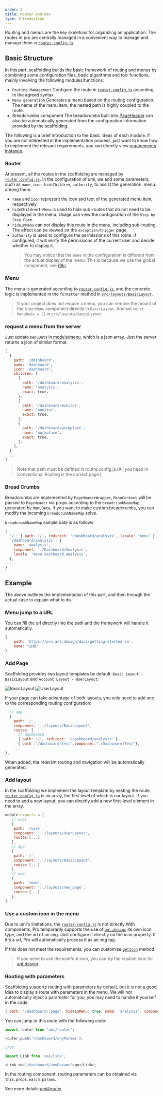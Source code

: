 ```yaml
---
order: 3
title: Router and Nav
type: Introduction
---
```


Routing and menus are the key skeletons for organizing an application. The routes in pro are centrally managed in a convenient way to manage and manage them in [`router.config.js`](https://github.com/wetrial/wetrial-site/blob/master/config/router.config.js).

## Basic Structure

In this part, scaffolding builds the basic framework of routing and menus by combining some configuration files, basic algorithms and tool functions, mainly involving the following modules/functions:

- `Routing Management` Configure the route in [`router.config.js`](https://github.com/wetrial/wetrial-site/blob/master/config/router.config.js) according to the agreed syntax.
- `Menu generation` Generates a menu based on the routing configuration. The name of the menu item, the nested path is highly coupled to the route.
- Breadcrumbs component The breadcrumbs built into [PageHeader](http://dev.xxgtalk.cncomponents/PageHeader) can also be automatically generated from the configuration information provided by the scaffolding.

The following is a brief introduction to the basic ideas of each module. If you are not interested in the implementation process, just want to know how to implement the relevant requirements, you can directly view [requirements instance](/docs/router-and-nav#Example).

### Router

At present, all the routes in the scaffolding are managed by [`router.config.js`](https://github.com/wetrial/wetrial-site/blob/master/config/router.config.js). In the configuration of umi, we add some parameters, such as `name`, `icon`, `hideChildren`, `authority`, to assist the generation. menu. among them:

- `name` and `icon` represent the icon and text of the generated menu item, respectively.
- `hideChildrenInMenu` is used to hide sub-routes that do not need to be displayed in the menu. Usage can view the configuration of the `Step by Step Form`.
- `hideInMenu` can not display this route in the menu, including sub-routing. The effect can be viewed on the `exception/trigger` page.
- `authority` is used to configure the permissions of this route. If configured, it will verify the permissions of the current user and decide whether to display it.
  > You may notice that the `name` in the configuration is different from the actual display of the menu. This is because we use the global component, see [i18n](/docs/i18n/).

### Menu

The menu is generated according to [`router.config.js`](https://github.com/wetrial/wetrial-site/blob/master/config/router.config.js), and the concrete logic is implemented in the `formatter` method in [`src/layouts/BasicLayout`](https://github.com/wetrial/wetrial-site/blob/master/src/layouts/BasicLayout.js#L227).

> If your project does not require a menu, you can remove the mount of the `SiderMenu` component directly in `BasicLayout`. And set `const MenuData = []` in `src/layouts/BasicLayout`.

### request a menu from the server

Just update `menuData` in [models/menu](https://github.com/wetrial/wetrial-site/blob/master/src/models/menu.js#L111), which is a json array. Just the server returns a json of similar format.

```js
[
  {
    path: '/dashboard'，
    name: 'dashboard'，
    icon: 'dashboard'，
    children: [
      {
        path: '/dashboard/analysis'，
        name: 'analysis'，
        exact: true，
      }，
      {
        path: '/dashboard/monitor'，
        name: 'monitor'，
        exact: true，
      }，
      {
        path: '/dashboard/workplace'，
        name: 'workplace'，
        exact: true，
      }，
    ]，
  }
  ...
]
```

> Note that path must be defined in routre.config.js.(All you need in Conventional Routing is the correct page.)

### Bread Crumbs

Breadcrumbs are implemented by `PageHeaderWrapper`, `MenuContext` will be passed to `PageHeader` via props according to the `breadcrumbNameMap` generated by `MenuData`. If you want to make custom breadcrumbs, you can modify the incoming `breadcrumbNameMap` solve.

`breadcrumbNameMap` sample data is as follows:

```js
{
  '/': { path: '/', redirect: '/dashboard/analysis', locale: 'menu' },
  '/dashboard/analysis': {
    name: 'analysis',
    component: './Dashboard/Analysis',
    locale: 'menu.dashboard.analysis',
  },
  ...
}
```

## Example

The above outlines the implementation of this part, and then through the actual case to explain what to do.

### Menu jump to a URL

You can fill the url directly into the path and the framework will handle it automatically.

```js
{
    path: 'https://pro.ant.design/docs/getting-started-cn',
    name: "文档"
}
```

### Add Page

Scaffolding provides two layout templates by default: `Basic Layout - BasicLayout` and `Account Layout - UserLayout`:

<img alt="BasicLayout" src="https://gw.alipayobjects.com/zos/rmsportal/oXmyfmffJVvdbmDoGvuF.png" />

<img alt="UserLayout" src="https://gw.alipayobjects.com/zos/rmsportal/mXsydBXvLqBVEZLMssEy.png" />

If your page can take advantage of both layouts, you only need to add one to the corresponding routing configuration:

```js
  // app
  {
    path: '/',
    component: '../layouts/BasicLayout',
    routes: [
      // dashboard
      { path: '/', redirect: '/dashboard/analysis' },
      { path :'/dashboard/test',component:"./Dashboard/Test"},
    ...
},
```

When added, the relevant routing and navigation will be automatically generated.

### Add layout

In the scaffolding we implement the layout template by nesting the route. [`router.config.js`](https://github.com/wetrial/wetrial-site/blob/master/config/router.config.js) is an array, the first level of which is our layout. If you need to add a new layout, you can directly add a new first-level element in the array.

```js
module.exports = [
   // user
   {
    path: '/user',
    component: '../layouts/UserLayout',
    routes:[...]
   },
   // app
   {
    path: '/',
    component: '../layouts/BasicLayout',
    routes:[...]
   },
   // new
   {
    path: '/new',
    component: '../layouts/new_page',
    routes:[...]
   },
]

```

### Use a custom icon in the menu

Due to umi's limitations, the [`router.config.js`](https://github.com/wetrial/wetrial-site/blob/master/config/router.config.js) is not directly With components, Pro temporarily supports the use of [`ant.design`](https://ant.design/components/icon-cn/) its own icon type, and the url of an img. Just configure it directly on the icon property. If it's a url, Pro will automatically process it as an img tag.

If this does not meet the requirements, you can customize [`getIcon`](https://github.com/wetrial/wetrial-site/blob/master/src/components/SiderMenu/BaseMenu.js#L18) method.

> If you need to use the iconfont icon, you can try the custom icon for [ant.desgin](https://ant.design/components/icon-cn/#%E8%87%AA%E5%AE%9A%E4%B9%).

### Routing with parameters

Scaffolding supports routing with parameters by default, but it is not a good idea to display a route with parameters in the menu. We will not automatically inject a parameter for you, you may need to handle it yourself in the code.

```js
{ path: '/dashboard/:page', hideInMenu: true, name: 'analysis', component: './Dashboard/Analysis' },
```

You can jump to this route with the following code:

```js
import router from 'umi/router';

router.push('/dashboard/anyParams');

//or

import Link from 'umi/link';

<Link to="/dashboard/anyParams">go</Link>;
```

In the routing component, routing parameters can be obtained via `this.props.match.params`.

See more details:[umi#router](https://umijs.org/guide/router.html#%E7%BA%A6%E5%AE%9A%E5%BC%8F%E8%B7%AF%E7%94%B1)
